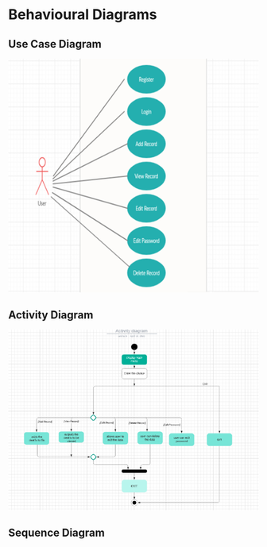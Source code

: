 # Behavioural Diagrams 
## Use Case Diagram
![Use Case Diagram](https://github.com/varun2awesome/stepin-VillainGod/blob/07cc67011794dd0d7bdb07cb415a73a3bc365e74/2_Architecture/Behavioural%20Diagram/use_case.png)
## Activity Diagram
![Activity Diagram](https://github.com/varun2awesome/stepin-VillainGod/blob/07cc67011794dd0d7bdb07cb415a73a3bc365e74/2_Architecture/Behavioural%20Diagram/activity.png)
## Sequence Diagram
